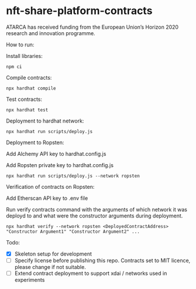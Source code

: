 # nft-share-platform-contracts

ATARCA has received funding from the European Union’s Horizon 2020 research and innovation programme.

How to run:

Install libraries:
```
npm ci
```
Compile contracts:
```
npx hardhat compile
```
Test contracts:
```
npx hardhat test
```
Deployment to hardhat network:
```
npx hardhat run scripts/deploy.js
```
Deployment to Ropsten:

Add Alchemy API key to hardhat.config.js

Add Ropsten private key to hardhat.config.js
```
npx hardhat run scripts/deploy.js --network ropsten
```

Verification of contracts on Ropsten:

Add Etherscan API key to .env file

Run verify contracts command with the arguments of which network it was deployd to and what were the constructor arguments during deployment.

```
npx hardhat verify --network ropsten <DeployedContractAddress> "Constructor Argument1" "Constructor Argument2" ...
``` 



Todo:
- [x] Skeleton setup for development
- [ ] Specify license before publishing this repo. Contracts set to MIT licence, please change if not suitable.
- [ ] Extend contract deployment to support xdai / networks used in experiments